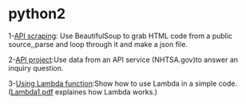 # python2
1-[API scraping](https://github.com/vaji31/python2/blob/master/APIscarping): Use BeautifulSoup to grab HTML code from a public source,,parse and loop through it and make a json file. 

2-[API project](https://github.com/vaji31/python2/blob/master/APIproject):Use data from an API service (NHTSA.gov)to answer an inquiry question.

3-[Using Lambda function](https://github.com/vaji31/python2/commit/58dc3dcedc6900abd99426c2ecee1cb6645d2952):Show how to use Lambda in a simple code.
([Lambda1.pdf](https://github.com/vaji31/python2/blob/master/lambda1.pdf) explaines how Lambda works.)
